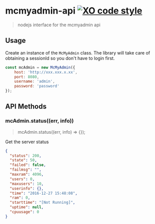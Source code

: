 
# mcmyadmin-api [![XO code style](https://img.shields.io/badge/code_style-XO-5ed9c7.svg)](https://github.com/sindresorhus/xo)

> nodejs interface for the mcmyadmin api

## Usage
Create an instance of the `McMyAdmin` class. The library will take care of obtaining a sessionId so you don't have to login first.

```js
const mcAdmin = new McMyAdmin({
    host: 'http://xxx.xxx.x.xx',
    port: 8080,
    username: 'admin',
    password: 'password'
});
```

## API Methods

### mcAdmin.status((err, info))
> mcAdmin.status((err, info) => {});

Get the server status

```json
{
  "status": 200,
  "state": 50,
  "failed": false,
  "failmsg": "",
  "maxram": 4096,
  "users": 0,
  "maxusers": 10,
  "userinfo": {},
  "time": "2016-12-27 15:48:08",
  "ram": 0,
  "starttime": "[Not Running]",
  "uptime": null,
  "cpuusage": 0
}
```